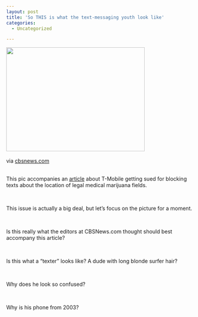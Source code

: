 ```yaml
---
layout: post
title: 'So THIS is what the text-messaging youth look like'
categories:
  - Uncategorized

---
```


<div class="posterous_bookmarklet_entry"><img src="http://openmobile2.files.wordpress.com/2010/09/media_httpiicomcomcnw_dmech-scaled500.jpg?w=300" width="370" height="278" /><br /><br /><div class="posterous_quote_citation">via <a href="http://www.cbsnews.com/8301-504763_162-20016929-10391704.html">cbsnews.com</a></div><br /><p>This pic accompanies an <a href="http://www.cbsnews.com/8301-504763_162-20016929-10391704.html">article</a> about T-Mobile getting sued for blocking texts about the location of legal medical marijuana fields.</p><br /><p>This issue is actually a big deal, but let&#8217;s focus on the picture for a moment.</p><br /><p>Is this really what the editors at CBSNews.com thought should best accompany this article?</p><br /><p>Is this what a &#8220;texter&#8221; looks like? A dude with long blonde surfer hair?</p><br /><p>Why does he look so confused?</p><br /><p>Why is his phone from 2003?</p><br /></div><div class="blogger-post-footer"><img width="1" height="1" src="https://blogger.googleusercontent.com/tracker/8920950033468593796-8116387315449545648?l=openmobile.blogspot.com" alt="" /></div>
